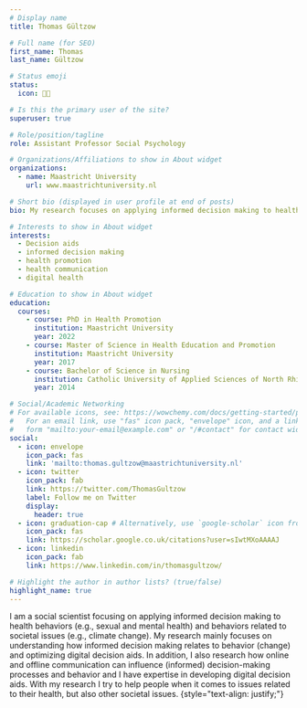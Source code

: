 ```yaml
---
# Display name
title: Thomas Gültzow

# Full name (for SEO)
first_name: Thomas
last_name: Gültzow

# Status emoji
status:
  icon: 👨‍💻

# Is this the primary user of the site?
superuser: true

# Role/position/tagline
role: Assistant Professor Social Psychology

# Organizations/Affiliations to show in About widget
organizations:
  - name: Maastricht University
    url: www.maastrichtuniversity.nl

# Short bio (displayed in user profile at end of posts)
bio: My research focuses on applying informed decision making to health behaviors (e.g., sexual and mental health) and behaviors related to sociatal issues (e.g., climate change and mental health in the university setting).

# Interests to show in About widget
interests:
  - Decision aids
  - informed decision making
  - health promotion
  - health communication
  - digital health

# Education to show in About widget
education:
  courses:
    - course: PhD in Health Promotion
      institution: Maastricht University
      year: 2022
    - course: Master of Science in Health Education and Promotion
      institution: Maastricht University
      year: 2017
    - course: Bachelor of Science in Nursing
      institution: Catholic University of Applied Sciences of North Rhine
      year: 2014

# Social/Academic Networking
# For available icons, see: https://wowchemy.com/docs/getting-started/page-builder/#icons
#   For an email link, use "fas" icon pack, "envelope" icon, and a link in the
#   form "mailto:your-email@example.com" or "/#contact" for contact widget.
social:
  - icon: envelope
    icon_pack: fas
    link: 'mailto:thomas.gultzow@maastrichtuniversity.nl'
  - icon: twitter
    icon_pack: fab
    link: https://twitter.com/ThomasGultzow
    label: Follow me on Twitter
    display:
      header: true
  - icon: graduation-cap # Alternatively, use `google-scholar` icon from `ai` icon pack
    icon_pack: fas
    link: https://scholar.google.co.uk/citations?user=sIwtMXoAAAAJ
  - icon: linkedin
    icon_pack: fab
    link: https://www.linkedin.com/in/thomasgultzow/

# Highlight the author in author lists? (true/false)
highlight_name: true
---
```


I am a social scientist focusing on applying informed decision making to health behaviors (e.g., sexual and mental health) and behaviors related to societal issues (e.g., climate change). My research mainly focuses on understanding how informed decision making relates to behavior (change) and optimizing digital decision aids. In addition, I also research how online and offline communication can influence (informed) decision-making processes and behavior and I have expertise in developing digital decision aids. With my research I try to help people when it comes to issues related to their health, but also other societal issues.
{style="text-align: justify;"}

